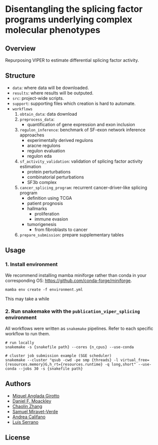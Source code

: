 # Disentangling the splicing factor programs underlying complex molecular phenotypes

## Overview
Repurposing VIPER to estimate differential splicing factor activity.

## Structure
- `data`: where data will be downloaded.
- `results`: where results will be outputed.
- `src`: project-wide scripts.
- `support`: supporting files which creation is hard to automate.
- `workflows`
    1. `obtain_data`: data download
    2. `preprocess_data`:
        - quantification of gene expression and exon inclusion
    3. `regulon_inference`: benchmark of SF-exon network inference approaches
        - experimentally derived regulons
        - aracne regulons
        - regulon evaluation
        - regulon eda
    4. `sf_activity_validation`: validation of splicing factor activity estimation
        - protein perturbations
        - combinatorial perturbations
        - SF3b complex
    5. `cancer_splicing_program`: recurrent cancer-driver-like splicing program
        - definition using TCGA
        - patient prognosis
        - hallmarks
            - proliferation
            - immune evasion
        - tumorigenesis
            - from fibroblasts to cancer
    6. `prepare_submission`: prepare supplementary tables

## Usage
### 1. Install environment
We recommend installing mamba miniforge rather than conda in your corresponding OS: https://github.com/conda-forge/miniforge.
```shell
mamba env create -f environment.yml
```
This may take a while

### 2. Run snakemake with the `publication_viper_splicing` environment
All workflows were written as `snakemake` pipelines. Refer to each specific workflow to run them.

```shell
# run locally
snakemake -s {snakefile path} --cores {n_cpus} --use-conda

# cluster job submission example (SGE scheduler)
snakemake --cluster "qsub -cwd -pe smp {threads} -l virtual_free={resources.memory}G,h_rt={resources.runtime} -q long,short" --use-conda --jobs 30 -s {snakefile path}
```

## Authors
- [Miquel Anglada Girotto](https://orcid.org/0000-0003-1885-8649)
- [Daniel F. Moackley](https://orcid.org/0000-0002-3279-4189)
- [Chaolin Zhang](https://orcid.org/0000-0002-8310-7537)
- [Samuel Miravet-Verde](https://orcid.org/0000-0002-1542-5912)
- [Andrea Califano](https://orcid.org/0000-0003-4742-3679)
- [Luis Serrano](https://orcid.org/0000-0002-5276-1392)

## License

